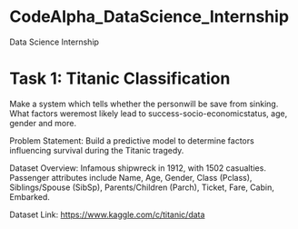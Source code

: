 # CodeAlpha_DataScience_Internship
Data Science Internship

# Task 1: Titanic Classification
Make a system which tells whether the personwill be save from sinking. What factors weremost likely lead to success-socio-economicstatus, age, gender and more.

Problem Statement: Build a predictive model to determine factors influencing survival during the Titanic tragedy.

Dataset Overview: Infamous shipwreck in 1912, with 1502 casualties. Passenger attributes include Name, Age, Gender, Class (Pclass), Siblings/Spouse (SibSp), Parents/Children (Parch), Ticket, Fare, Cabin, Embarked.

Dataset Link: https://www.kaggle.com/c/titanic/data


